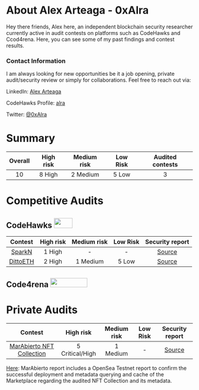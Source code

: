 # About Alex Arteaga - 0xAlra
Hey there friends, Alex here, an independent blockchain security researcher currently active in audit contests on platforms such as CodeHawks and Ccod4rena. Here, you can see some of my past findings and contest results.

### Contact Information
I am always looking for new opportunities be it a job opening, private audit/security review or simply for collaborations. Feel free to reach out via:  

LinkedIn: [Alex Arteaga](https://www.linkedin.com/in/alex-arteaga-c/)   

CodeHawks Profile: [alra](https://www.codehawks.com/profile/clku0tgdq0012mj08rwqxg012)   

Twitter: [@0xAlra](https://twitter.com/0xAlra)

# Summary

| Overall | High risk |  Medium risk | Low Risk | Audited contests |
|:--:|:--:|:--:|:--:|:--:|
| 10  | 8 High | 2 Medium | 5 Low | 3 |

# Competitive Audits

## CodeHawks <img src="https://res.cloudinary.com/droqoz7lg/image/upload/v1689080263/snhkgvtsidryjdtx0pce.png" width=50 height=27>

| Contest | High risk | Medium risk | Low Risk | Security report | 
|:--:|:--:|:--:|:--:|:--:|
| [SparkN](https://www.codehawks.com/contests/cllcnja1h0001lc08z7w0orxx) | 1 High | - | - | [Source]() |
| [DittoETH](https://www.codehawks.com/contests/clm871gl00001mp081mzjdlwc) | 2 High | 1 Medium | 5 Low | [Source]() |

## Code4rena <img src="https://code4rena.com/logos/c4-logo.svg" width=100 height=25>

# Private Audits

| Contest | High risk | Medium risk | Low Risk | Security report |
|:--:|:--:|:--:|:--:|:--:|
| [MarAbierto NFT Collection](https://opensea.io/collection/mar-abierto-by-croonos-lab?tab=items) | 5 Critical/High | 1 Medium | - | [Source]() |

[Here](https://github.com/alex-alra-arteaga/audits-portfolio/blob/main/private/MarAbierto/report/OpenSeaTestnetReport.md): MarAbierto report includes a OpenSea Testnet report to confirm the successful deployment and metadata querying and cache of the Marketplace regarding the audited NFT Collection and its metadata.
